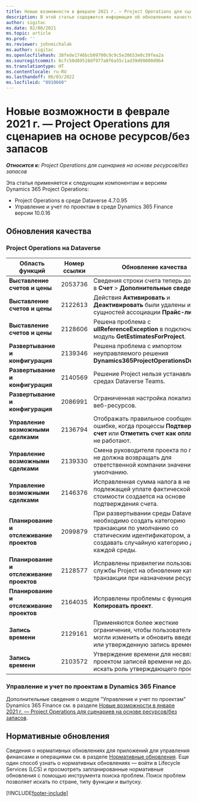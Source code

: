 ```yaml
---
title: Новые возможности в феврале 2021 г. — Project Operations для сценариев на основе ресурсов/без запасов
description: В этой статье содержится информация об обновлениях качества, доступных в выпуске Project Operations за февраль 2021 года для сценариев на основе ресурсов/без запасов.
author: sigitac
ms.date: 02/08/2021
ms.topic: article
ms.prod: ''
ms.reviewer: johnmichalak
ms.author: sigitac
ms.openlocfilehash: 38fede1746bcb09700c9c9c5e20653e0c39fea2a
ms.sourcegitcommit: 6cfc50d89528df977a8f6a55c1ad39d99800d9b4
ms.translationtype: HT
ms.contentlocale: ru-RU
ms.lasthandoff: 06/03/2022
ms.locfileid: "8910660"
---
```

# <a name="whats-new-february-2021---project-operations-for-resourcenon-stocked-based-scenarios"></a>Новые возможности в феврале 2021 г. — Project Operations для сценариев на основе ресурсов/без запасов

_**Относится к:** Project Operations для сценариев на основе ресурсов/без запасов_

Эта статья применяется к следующим компонентам и версиям Dynamics 365 Project Operations:

- Project Operations в среде Dataverse 4.7.0.95
- Управление и учет по проектам в среде Dynamics 365 Finance версии 10.0.16 

## <a name="quality-updates"></a>Обновления качества

### <a name="project-operations-on-dataverse"></a>Project Operations на Dataverse

| **Область функций** | **Номер ссылки** | **Обновление качества** |
| --- | --- | --- |
| **Выставление счетов и цены** | 2053736 | Сведения строки счета теперь доступны в **Счет** > **Дополнительные сведения**. |
| **Выставление счетов и цены** | 2122613 | Действия **Активировать** и **Деактивировать** были удалены из сущностей ассоциации **Прайс-лист**. |
| **Выставление счетов и цены** | 2128606 | Решена проблема с **ullReferenceException** в подключаемый модуль **GetEstimatesForProject**. |
| **Развертывание и конфигурация** | 2139346 | Решена проблема с импортом неуправляемого решения **Dynamics365ProjectOperationsDualWrite**. |
| **Развертывание и конфигурация** | 2140569 | Решение Project нельзя устанавливать в средах Dataverse Teams. |
| **Развертывание и конфигурация** | 2086991 | Ограниченная настройка локализации веб-ресурсов. |
| **Управление возможными сделками** | 2136794 | Отображать правильное сообщение об ошибке, когда процессы **Подтвердить счет** или **Отметить счет как оплаченный** не работают. |
| **Управление возможными сделками** | 2139330 | Смена руководителя проекта по проекту не должна возвращать для ответственной компании значение по умолчанию. |
| **Управление возможными сделками** | 2146376 | Исправленная сумма налога в не подлежащей уплате фактической стоимости создается на основе подтверждения счета. |
| **Планирование и отслеживание проектов** | 2099879 | При развертывании среды Dataverse необходимо создать категорию транзакции по умолчанию со статическим идентификатором, а не создавать случайную категорию для каждой среды. |
| **Планирование и отслеживание проектов** | 2128577 | Исправлены привилегии пользователя службы Project на обновление категории транзакции при назначении ресурса. |
| **Планирование и отслеживание проектов** | 2164035 | Исправлены проблемы с функция **Копировать проект**. |
| **Запись времени** | 2129161 | Применяются более жесткие ограничения, чтобы пользователи не могли изменить и обновить введенную или утвержденную запись времени. |
| **Запись времени** | 2103572 | Утверждение времени для несвязанных с проектом записей времени не должно искать роль утверждающего проекта. |

### <a name="project-management-and-accounting-in-dynamics-365-finance"></a>Управление и учет по проектам в Dynamics 365 Finance 

Дополнительные сведения о модуле "Управление и учет по проектам" Dynamics 365 Finance см. в разделе [Новые возможности в январе 2021 г. — Project Operations для сценариев на основе ресурсов/без запасов](whats-new-jan-2021-resource-based.md).


## <a name="regulatory-updates"></a>Нормативные обновления

Сведения о нормативных обновлениях для приложений для управления финансами и операциями см. в разделе [Нормативные обновления](/dynamics365/finance/localizations/regulatory-updates). Еще один способ узнать о нормативных обновлениях — войти в Lifecycle Services (LCS) и просмотреть запланированные нормативные обновления с помощью инструмента поиска проблем. Поиск проблем позволяет искать по стране, типу функции и выпуску.


[!INCLUDE[footer-include](../includes/footer-banner.md)]